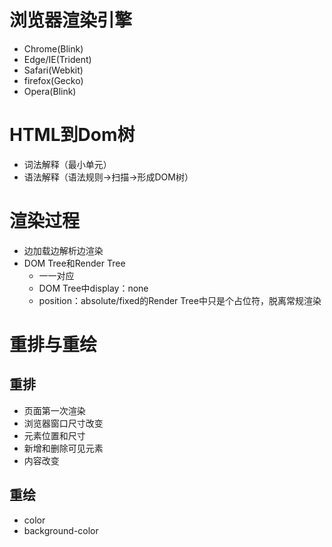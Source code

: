 # 浏览器渲染引擎
* Chrome(Blink)
* Edge/IE(Trident)
* Safari(Webkit)
* firefox(Gecko)
* Opera(Blink)

# HTML到Dom树
* 词法解释（最小单元）
* 语法解释（语法规则->扫描->形成DOM树）

# 渲染过程
* 边加载边解析边渲染
* DOM Tree和Render Tree
    * 一一对应
    * DOM Tree中display：none
    * position：absolute/fixed的Render Tree中只是个占位符，脱离常规渲染
    
# 重排与重绘
## 重排
* 页面第一次渲染
* 浏览器窗口尺寸改变
* 元素位置和尺寸
* 新增和删除可见元素
* 内容改变
## 重绘
* color
* background-color